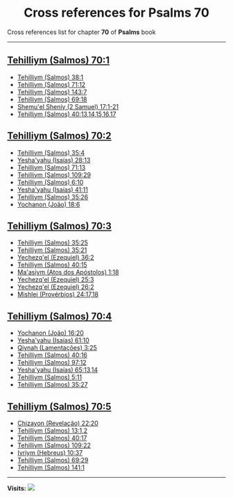 <div align="center">

# Cross references for **Psalms 70**
</div>

Cross references list for chapter **70** of **Psalms** book

---

<h2 id="1"><a href="https://bible.ozzuu.com/pt_yah/Psa/70#1" target="_blank">Tehilliym (Salmos) 70:1</a></h2>

- [Tehilliym (Salmos) 38:1](https://bible.ozzuu.com/pt_yah/Psa/38#1)
- [Tehilliym (Salmos) 71:12](https://bible.ozzuu.com/pt_yah/Psa/71#12)
- [Tehilliym (Salmos) 143:7](https://bible.ozzuu.com/pt_yah/Psa/143#7)
- [Tehilliym (Salmos) 69:18](https://bible.ozzuu.com/pt_yah/Psa/69#18)
- [Shemu'el Sheniy (2 Samuel) 17:1-21](https://bible.ozzuu.com/pt_yah/2Sm/17#1)
- [Tehilliym (Salmos) 40:13,14,15,16,17](https://bible.ozzuu.com/pt_yah/Psa/40#13)
<h2 id="2"><a href="https://bible.ozzuu.com/pt_yah/Psa/70#2" target="_blank">Tehilliym (Salmos) 70:2</a></h2>

- [Tehilliym (Salmos) 35:4](https://bible.ozzuu.com/pt_yah/Psa/35#4)
- [Yesha'yahu (Isaías) 28:13](https://bible.ozzuu.com/pt_yah/Isa/28#13)
- [Tehilliym (Salmos) 71:13](https://bible.ozzuu.com/pt_yah/Psa/71#13)
- [Tehilliym (Salmos) 109:29](https://bible.ozzuu.com/pt_yah/Psa/109#29)
- [Tehilliym (Salmos) 6:10](https://bible.ozzuu.com/pt_yah/Psa/6#10)
- [Yesha'yahu (Isaías) 41:11](https://bible.ozzuu.com/pt_yah/Isa/41#11)
- [Tehilliym (Salmos) 35:26](https://bible.ozzuu.com/pt_yah/Psa/35#26)
- [Yochanon (João) 18:6](https://bible.ozzuu.com/pt_yah/Joh/18#6)
<h2 id="3"><a href="https://bible.ozzuu.com/pt_yah/Psa/70#3" target="_blank">Tehilliym (Salmos) 70:3</a></h2>

- [Tehilliym (Salmos) 35:25](https://bible.ozzuu.com/pt_yah/Psa/35#25)
- [Tehilliym (Salmos) 35:21](https://bible.ozzuu.com/pt_yah/Psa/35#21)
- [Yechezq'el (Ezequiel) 36:2](https://bible.ozzuu.com/pt_yah/Eze/36#2)
- [Tehilliym (Salmos) 40:15](https://bible.ozzuu.com/pt_yah/Psa/40#15)
- [Ma'asiym (Atos dos Apóstolos) 1:18](https://bible.ozzuu.com/pt_yah/Act/1#18)
- [Yechezq'el (Ezequiel) 25:3](https://bible.ozzuu.com/pt_yah/Eze/25#3)
- [Yechezq'el (Ezequiel) 26:2](https://bible.ozzuu.com/pt_yah/Eze/26#2)
- [Mishlei (Provérbios) 24:17,18](https://bible.ozzuu.com/pt_yah/Pro/24#17)
<h2 id="4"><a href="https://bible.ozzuu.com/pt_yah/Psa/70#4" target="_blank">Tehilliym (Salmos) 70:4</a></h2>

- [Yochanon (João) 16:20](https://bible.ozzuu.com/pt_yah/Joh/16#20)
- [Yesha'yahu (Isaías) 61:10](https://bible.ozzuu.com/pt_yah/Isa/61#10)
- [Qiynah (Lamentações) 3:25](https://bible.ozzuu.com/pt_yah/Lam/3#25)
- [Tehilliym (Salmos) 40:16](https://bible.ozzuu.com/pt_yah/Psa/40#16)
- [Tehilliym (Salmos) 97:12](https://bible.ozzuu.com/pt_yah/Psa/97#12)
- [Yesha'yahu (Isaías) 65:13,14](https://bible.ozzuu.com/pt_yah/Isa/65#13)
- [Tehilliym (Salmos) 5:11](https://bible.ozzuu.com/pt_yah/Psa/5#11)
- [Tehilliym (Salmos) 35:27](https://bible.ozzuu.com/pt_yah/Psa/35#27)
<h2 id="5"><a href="https://bible.ozzuu.com/pt_yah/Psa/70#5" target="_blank">Tehilliym (Salmos) 70:5</a></h2>

- [Chizayon (Revelação) 22:20](https://bible.ozzuu.com/pt_yah/Rev/22#20)
- [Tehilliym (Salmos) 13:1,2](https://bible.ozzuu.com/pt_yah/Psa/13#1)
- [Tehilliym (Salmos) 40:17](https://bible.ozzuu.com/pt_yah/Psa/40#17)
- [Tehilliym (Salmos) 109:22](https://bible.ozzuu.com/pt_yah/Psa/109#22)
- [Ivriym (Hebreus) 10:37](https://bible.ozzuu.com/pt_yah/Heb/10#37)
- [Tehilliym (Salmos) 69:29](https://bible.ozzuu.com/pt_yah/Psa/69#29)
- [Tehilliym (Salmos) 141:1](https://bible.ozzuu.com/pt_yah/Psa/141#1)


---

**Visits:**
![](https://profile-counter.glitch.me/visitCounter_crossrefs34/count.svg)
